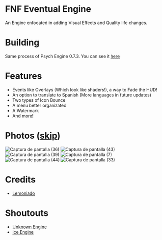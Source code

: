 # FNF Eventual Engine
 An Engine enfocated in adding Visual Effects and Quality life changes.
 # Building
 Same process of Psych Engine 0.7.3.
 You can see it [here](./BUILDING.md)
 
# Features 
* Events like Overlays (Which look like shaders!), a way to Fade the HUD!
* An option to translate to Spanish (More languages in future updates)
* Two types of Icon Bounce
* A menu better organizated
* A Watermark
* And more!

# Photos ([skip](#Credits))

![Captura de pantalla (36)](https://github.com/LemoniadoPAPA/FNF-EventualEngine/assets/92958266/2ca2c040-60ed-4040-9d15-86ea5c0b8b03)
![Captura de pantalla (43)](https://github.com/LemoniadoPAPA/FNF-EventualEngine/assets/92958266/28fd56e1-8696-4683-a7cd-95ca184223f9)
![Captura de pantalla (39)](https://github.com/LemoniadoPAPA/FNF-EventualEngine/assets/92958266/c3b51c96-8a88-4373-b611-d4cf99c7ec2d)
![Captura de pantalla (7)](https://github.com/LemoniadoPAPA/FNF-EventualEngine/assets/92958266/4acd7997-0524-4c64-a023-37ebb345f2bd)
![Captura de pantalla (44)](https://github.com/LemoniadoPAPA/FNF-EventualEngine/assets/92958266/afc54a84-4ef8-422b-88e8-0e99f2c4c69e)
![Captura de pantalla (33)](https://github.com/LemoniadoPAPA/FNF-EventualEngine/assets/92958266/ac7a8975-1773-4d7c-b34a-5cd2140b6a90)

# Credits
* [Lemoniado](https://www.youtube.com/channel/UCmdcI4Ma8ZWDnG10QWlUv8g)

# Shoutouts
* [Unknown Engine](https://github.com/LeonGamerPS4/UnknownEngine)
* [Ice Engine](https://github.com/xenkap/IceEngine)
